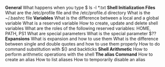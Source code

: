 **General**
What happens when you type $ ls -l *.txt
**Shell Initialization Files**
What are the /etc/profile file and the /etc/profile.d directory
What is the ~/.bashrc file
**Variables**
What is the difference between a local and a global variable
What is a reserved variable
How to create, update and delete shell variables
What are the roles of the following reserved variables: HOME, PATH, PS1
What are special parameters
What is the special parameter $??
**Expansions**
What is expansion and how to use them
What is the difference between single and double quotes and how to use them properly
How to do command substitution with $() and backticks
**Shell Arithmetic**
How to perform arithmetic operations with the shell
**The alias Command**
How to create an alias
How to list aliases
How to temporarily disable an alias
